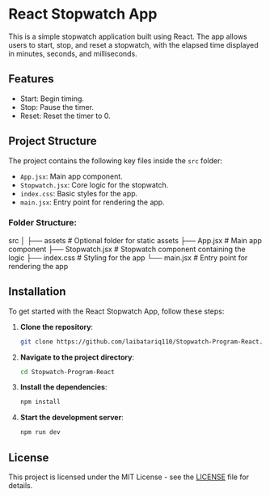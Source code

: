 # React Stopwatch App

This is a simple stopwatch application built using React. The app allows users to start, stop, and reset a stopwatch, with the elapsed time displayed in minutes, seconds, and milliseconds.

## Features

- Start: Begin timing.
- Stop: Pause the timer.
- Reset: Reset the timer to 0.

## Project Structure

The project contains the following key files inside the `src` folder:

- `App.jsx`: Main app component.
- `Stopwatch.jsx`: Core logic for the stopwatch.
- `index.css`: Basic styles for the app.
- `main.jsx`: Entry point for rendering the app.

### Folder Structure:

src │ ├── assets # Optional folder for static assets ├── App.jsx # Main app component ├── Stopwatch.jsx # Stopwatch component containing the logic ├── index.css # Styling for the app └── main.jsx # Entry point for rendering the app

## Installation

To get started with the React Stopwatch App, follow these steps:

1. **Clone the repository**:
   ```bash
   git clone https://github.com/laibatariq110/Stopwatch-Program-React.git

2. **Navigate to the project directory**:
   ```bash
   cd Stopwatch-Program-React

3. **Install the dependencies**:
   ```bash
   npm install

4. **Start the development server**:
   ```bash
   npm run dev

## License

This project is licensed under the MIT License - see the [LICENSE](LICENSE) file for details.
